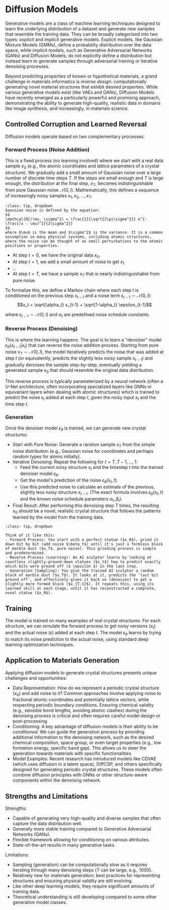 # Diffusion Models
Generative models are a class of machine learning techniques designed to learn the underlying distribution of a dataset and generate new samples that resemble the training data. They can be broadly categorized into two types: *explicit* and *implicit* generative models. Explicit models, like Gaussian Mixture Models (GMMs), define a probability distribution over the data space, while implicit models, such as Generative Adversarial Networks (GANs) and Diffusion Models, do not explicitly define a distribution but instead learn to generate samples through adversarial training or iterative denoising processes.

Beyond predicting properties of known or hypothetical materials, a grand challenge in materials informatics is *inverse design*: computationally generating novel material structures that exhibit desired properties. While various generative models exist (like VAEs and GANs), Diffusion Models have recently emerged as a particularly powerful and promising approach, demonstrating the ability to generate high-quality, realistic data in domains like image synthesis, and increasingly, in materials science.

## Controlled Corruption and Learned Reversal

Diffusion models operate based on two complementary processes:

### Forward Process (Noise Addition)
This is a fixed process (no learning involved) where we start with a real data sample $x_0$ (e.g., the atomic coordinates and lattice parameters of a crystal structure). We gradually add a small amount of Gaussian noise over a large number of discrete time steps $T$. If the steps are small enough and $T$ is large enough, the distribution at the final step, $x_T$, becomes indistinguishable from pure Gaussian noise $\mathcal{N}(0, I)$. Mathematically, this defines a sequence of increasingly noisy samples $x_1, x_2, \dots, x_T$.

```{admonition} Gaussian Noise
:class: tip, dropdown
Gaussian noise is defined by the equation:
$$
\mathcal{N}(\mu, \sigma^2) = \frac{1}{\sqrt{2\pi\sigma^2}} e^{-\frac{(x - \mu)^2}{2\sigma^2}}
$$
where $\mu$ is the mean and $\sigma^2$ is the variance. It is a common assumption in many physical systems, including atomic structures, where the noise can be thought of as small perturbations to the atomic positions or properties.

```

- At step $t=0$, we have the original data $x_0$.
- At step $t=1$, we add a small amount of noise to get $x_1$
- ...
- At step $t=T$, we have a sample $x_T$ that is nearly indistinguishable from pure noise.

To formalize this, we define a Markov chain where each step $t$ is conditioned on the previous step $x_{t-1}$ and a noise term $\epsilon_{t-1} \sim \mathcal{N}(0, I)$:
$$x_t = \sqrt{\alpha_t} x_{t-1} + \sqrt{1-\alpha_t} \epsilon_{t-1}$$

where $\epsilon_{t-1} \sim \mathcal{N}(0, I)$ and $\alpha_t$ are predefined noise schedule constants.

### Reverse Process (Denoising)
This is where the learning happens. The goal is to learn a "denoiser" model $\epsilon_\theta(x_{t-1} | x_t)$ that can reverse the noise addition process. Starting from pure noise $x_T \sim \mathcal{N}(0, I)$, the model iteratively predicts the noise that was added at step $t$ (or equivalently, predicts the slightly less noisy sample $x_{t-1}$) and gradually denoises the sample step-by-step, eventually yielding a generated sample $x_0$ that should resemble the original data distribution. 

This reverse process is typically parameterized by a neural network (often a U-Net architecture, often incorporating specialized layers like GNNs or equivariant layers when dealing with atomic structures) which is trained to predict the noise $\epsilon_t$ added at each step $t$, given the noisy input $x_t$ and the time step $t$. 


### Generation
Once the denoiser model $\epsilon_\theta$ is trained, we can generate new crystal structures:

- Start with Pure Noise: Generate a random sample $x_T$ from the simple noise distribution (e.g., Gaussian noise for coordinates and perhaps random types for atoms initially).
- Iterative Denoising: Repeat the following for $t = T, T-1, \dots, 1$:
    - Feed the current noisy structure $x_t$ and the timestep $t$ into the trained denoiser model $\epsilon_\theta$.
    - Get the model's prediction of the noise $\epsilon_\theta(x_t, t)$.
    - Use this predicted noise to calculate an estimate of the previous, slightly less noisy structure $x_{t-1}$. (The exact formula involves $\epsilon_\theta(x_t, t)$ and the known noise schedule parameters $\alpha_t, \beta_t$).
- Final Result: After performing this denoising step $T$ times, the resulting $x_0$ should be a novel, realistic crystal structure that follows the patterns learned by the model from the training data.


```{admonition} Analogy: Sculpting from Marble
:class: tip, dropdown

Think of it like this:
- Forward Process: You start with a perfect statue ($x_0$), grind it down bit by bit (add noise $\beta_t$) until it's just a formless block of marble dust ($x_T$, pure noise). This grinding process is simple and predetermined.
- Reverse Process (Learning): An AI sculptor learns by looking at countless slightly-ground-down statues ($x_t$) how to predict exactly which bits were ground off ($ \epsilon $) in the last step.
- Generation (Sampling): You give the trained AI sculptor a random block of marble dust ($x_T$). It looks at it, predicts the 'last bit ground off', and effectively glues it back on (denoises) to get a slightly more formed block ($x_{T-1}$). It repeats this, using its learned skill at each stage, until it has reconstructed a complete, novel statue ($x_0$).
```

## Training
The model is trained on many examples of real crystal structures. For each structure, we can simulate the forward process to get noisy versions ($x_t$) and the actual noise ($\epsilon$) added at each step $t$. The model $\epsilon_\theta$ learns by trying to match its noise prediction to the actual noise, using standard deep learning optimization techniques.

## Application to Materials Generation

Applying diffusion models to generate crystal structures presents unique challenges and opportunities:

- Data Representation: How do we represent a periodic crystal structure ($x_0$) and add noise to it? Common approaches involve applying noise to fractional atomic coordinates and potentially lattice vectors, while respecting periodic boundary conditions. Ensuring chemical validity (e.g., sensible bond lengths, avoiding atomic clashes) during the denoising process is critical and often requires careful model design or post-processing.
- Conditioning: A key advantage of diffusion models is their ability to be *conditioned*. We can guide the generation process by providing additional information to the denoising network, such as the desired chemical composition, space group, or even target properties (e.g., low formation energy, specific band gap). This allows us to steer the generation towards materials with specific functionalities.
- Model Examples: Recent research has introduced models like CDVAE (which uses diffusion in a latent space), DiffCSP, and others specifically designed for generating periodic crystal structures. These models often combine diffusion principles with GNNs or other structure-aware components within the denoising network.

##  Strengths and Limitations

Strengths:
- Capable of generating very high-quality and diverse samples that often capture the data distribution well.
- Generally more stable training compared to Generative Adversarial Networks (GANs).
- Flexible framework allowing for conditioning on various attributes.
- State-of-the-art results in many generative tasks.

Limitations:
- Sampling (generation) can be computationally slow as it requires iterating through many denoising steps ($T$ can be large, e.g., 1000).
- Relatively new for materials generation; best practices for representing structures and ensuring physical validity are still evolving.
- Like other deep learning models, they require significant amounts of training data.
- Theoretical understanding is still developing compared to some other generative model classes.